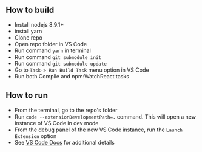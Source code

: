 ## How to build
- Install nodejs 8.9.1+
- install yarn
- Clone repo
- Open repo folder in VS Code
- Run command `yarn` in terminal
- Run command `git submodule init`
- Run command `git submodule update`
- Go to `Task-> Run Build Task` menu option in VS Code
- Run both Compile and npm:WatchReact tasks

## How to run
- From the terminal, go to the repo's folder
- Run `code --extensionDevelopmentPath=.` command. This will open a new instance of VS Code in dev mode
- From the debug panel of the new VS Code instance, run the `Launch Extension` option
- See [VS Code Docs](https://code.visualstudio.com/docs/extensions/developing-extensions#_launching-your-extension) for additional details